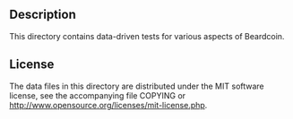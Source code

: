 Description
------------

This directory contains data-driven tests for various aspects of Beardcoin.

License
--------

The data files in this directory are distributed under the MIT software
license, see the accompanying file COPYING or
http://www.opensource.org/licenses/mit-license.php.

